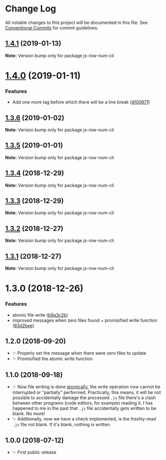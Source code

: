 # Change Log

All notable changes to this project will be documented in this file.
See [Conventional Commits](https://conventionalcommits.org) for commit guidelines.

## [1.4.1](https://bitbucket.org/codsen/codsen/src/master/packages/js-row-num-cli/compare/js-row-num-cli@1.4.0...js-row-num-cli@1.4.1) (2019-01-13)

**Note:** Version bump only for package js-row-num-cli





# [1.4.0](https://bitbucket.org/codsen/codsen/src/master/packages/js-row-num-cli/compare/js-row-num-cli@1.3.6...js-row-num-cli@1.4.0) (2019-01-11)

### Features

- Add one more tag before which there will be a line break ([4f00871](https://bitbucket.org/codsen/codsen/src/master/packages/js-row-num-cli/commits/4f00871))

## [1.3.6](https://bitbucket.org/codsen/codsen/src/master/packages/js-row-num-cli/compare/js-row-num-cli@1.3.5...js-row-num-cli@1.3.6) (2019-01-02)

**Note:** Version bump only for package js-row-num-cli

## [1.3.5](https://bitbucket.org/codsen/codsen/src/master/packages/js-row-num-cli/compare/js-row-num-cli@1.3.4...js-row-num-cli@1.3.5) (2019-01-01)

**Note:** Version bump only for package js-row-num-cli

## [1.3.4](https://bitbucket.org/codsen/codsen/src/master/packages/js-row-num-cli/compare/js-row-num-cli@1.3.3...js-row-num-cli@1.3.4) (2018-12-29)

**Note:** Version bump only for package js-row-num-cli

## [1.3.3](https://bitbucket.org/codsen/codsen/src/master/packages/js-row-num-cli/compare/js-row-num-cli@1.3.2...js-row-num-cli@1.3.3) (2018-12-29)

**Note:** Version bump only for package js-row-num-cli

## [1.3.2](https://bitbucket.org/codsen/codsen/src/master/packages/js-row-num-cli/compare/js-row-num-cli@1.3.1...js-row-num-cli@1.3.2) (2018-12-27)

**Note:** Version bump only for package js-row-num-cli

## [1.3.1](https://bitbucket.org/codsen/codsen/src/master/packages/js-row-num-cli/compare/js-row-num-cli@1.3.0...js-row-num-cli@1.3.1) (2018-12-27)

**Note:** Version bump only for package js-row-num-cli

# 1.3.0 (2018-12-26)

### Features

- atomic file write ([b9a3c2b](https://bitbucket.org/codsen/codsen/src/master/packages/js-row-num-cli/commits/b9a3c2b))
- improved messages when zero files found + promisified write function ([83d2bee](https://bitbucket.org/codsen/codsen/src/master/packages/js-row-num-cli/commits/83d2bee))

## 1.2.0 (2018-09-20)

- ✨ Properly set the message when there were zero files to update
- ✨ Promisified the atomic write function

## 1.1.0 (2018-09-18)

- ✨ Now file writing is done [atomically](https://github.com/npm/write-file-atomic), the write operation now cannot be interrupted or "partially" performed. Practically, this means, it will be not possible to accidentally damage the processed `.js` file there's a clash between other programs (code editors, for example) reading it. I has happened to me in the past that `.js` file accidentally gets written to be blank. No more!
- ✨ Additionally, now we have a check implemented, is the freshly-read `.js` file not blank. If it's blank, nothing is written.

## 1.0.0 (2018-07-12)

- ✨ First public release
